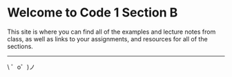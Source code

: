 Welcome to Code 1 Section B 
=================

This site is where you can find all of the examples and lecture notes from class, as well as links to your assignments, and resources for all of the sections.


-------------------

\ ゜o゜)ノ
